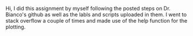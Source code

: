 Hi, I did this assignment by myself following the posted steps on Dr. Bianco's github as well as the labls and scripts uploaded in them.
I went to stack overflow a couple of times and made use of the help function for the plotting.
